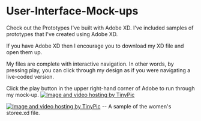 # User-Interface-Mock-ups
Check out the Prototypes I've built with Adobe XD. I've included samples of prototypes that I've created using Adobe XD. 
<p> 
If you have Adobe XD then I encourage you to download my XD file and open them up. 
<p>
My files are complete with interactive navigation. In other words, by pressing play, you can click through my design as if you were navigating a live-coded version. 
<p>
Click the play button in the upper right-hand corner of Adobe to run through my mock-up. <a href="http://tinypic.com?ref=bi2u1k" target="_blank"><img src="http://i64.tinypic.com/bi2u1k.jpg" border="0" alt="Image and video hosting by TinyPic"></a>
<p>
<a href="http://tinypic.com?ref=2irmn4" target="_blank"><img src="http://i68.tinypic.com/2irmn4.jpg" border="0" alt="Image and video hosting by TinyPic"></a> -- A sample of the women's storee.xd file.
